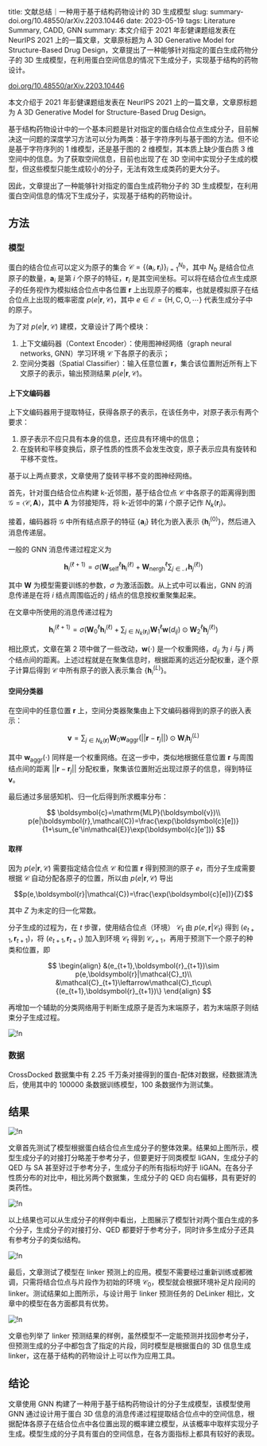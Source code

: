 title: 文献总结｜一种用于基于结构药物设计的 3D 生成模型
slug: summary-doi.org/10.48550/arXiv.2203.10446
date: 2023-05-19
tags: Literature Summary, CADD, GNN
summary: 本文介绍于 2021 年彭健课题组发表在 NeurIPS 2021 上的一篇文章，文章原标题为 A 3D Generative Model for Structure-Based Drug Design，文章提出了一种能够针对指定的蛋白生成药物分子的 3D 生成模型，在利用蛋白空间信息的情况下生成分子，实现基于结构的药物设计。

<i class="fa-solid fa-arrow-up-right-from-square"></i> [doi.org/10.48550/arXiv.2203.10446](https://doi.org/10.48550/arXiv.2203.10446)

本文介绍于 2021 年彭健课题组发表在 NeurIPS 2021 上的一篇文章，文章原标题为 A 3D Generative Model for Structure-Based Drug Design。

基于结构药物设计中的一个基本问题是针对指定的蛋白结合位点生成分子，目前解决这一问题的深度学习方法可以分为两类：基于字符序列与基于图的方法。但不论是基于字符序列的 1 维模型，还是基于图的 2 维模型，其本质上缺少蛋白质 3 维空间中的信息。为了获取空间信息，目前也出现了在 3D 空间中实现分子生成的模型，但这些模型只能生成较小的分子，无法有效生成类药的更大分子。

因此，文章提出了一种能够针对指定的蛋白生成药物分子的 3D 生成模型，在利用蛋白空间信息的情况下生成分子，实现基于结构的药物设计。

## 方法

### 模型

蛋白的结合位点可以定义为原子的集合 $\mathcal{C}=\{(\boldsymbol{a}_i,\boldsymbol{r}_i)\}^{N_b}_{i=1}$，其中 $N_b$ 是结合位点原子的数量，$\boldsymbol{a}_i$ 是第 $i$ 个原子的特征，$\boldsymbol{r}_i$ 是其空间坐标。可以将在结合位点生成原子的任务视作为模拟结合位点中各位置 $\boldsymbol{r}$ 上出现原子的概率，也就是模拟原子在结合位点上出现的概率密度 $p(e|\boldsymbol{r},\mathcal{C})$，其中 $e\in\mathcal{E}=\{\mathrm{H},\mathrm{C},\mathrm{O},\cdots\}$ 代表生成分子中的原子。

为了对 $p(e|\boldsymbol{r},\mathcal{C})$ 建模，文章设计了两个模块：

1. 上下文编码器（Context Encoder）：使用图神经网络（graph neural networks, GNN）学习环境 $\mathcal{C}$ 下各原子的表示；
2. 空间分类器（Spatial Classifier）：输入任意位置 $\boldsymbol{r}$，集合该位置附近所有上下文原子的表示，输出预测结果 $p(e|\boldsymbol{r},\mathcal{C})$。

#### 上下文编码器

上下文编码器用于提取特征，获得各原子的表示，在该任务中，对原子表示有两个要求：

1. 原子表示不应只具有本身的信息，还应具有环境中的信息；
2. 在旋转和平移变换后，原子性质的性质不会发生改变，原子表示应具有旋转和平移不变性。

基于以上两点要求，文章使用了旋转平移不变的图神经网络。

首先，针对蛋白结合位点构建 k-近邻图，基于结合位点 $\mathcal{C}$ 中各原子的距离得到图 $\mathcal{G}=\langle\mathcal{C},\boldsymbol{A}\rangle$，其中 $\boldsymbol{A}$ 为邻接矩阵，将 k-近邻中的第 $i$ 个原子记作 $N_k(\boldsymbol{r}_i)$。

接着，编码器将 $\mathcal{G}$ 中所有结点原子的特征 $\{\boldsymbol{a}_i\}$ 转化为嵌入表示 $\{\boldsymbol{h}^{(0)}_i\}$，然后进入消息传递层。

一般的 GNN 消息传递过程定义为

$$
\boldsymbol{h}^{(\ell+1)}_i=\sigma\left(\boldsymbol{W}^\ell_\mathrm{self}\boldsymbol{h}^{(\ell)}_i+\boldsymbol{W}^\ell_\mathrm{nergh}\sum_{j\in\mathcal{N}}\boldsymbol{h}^{(\ell)}_j\right)
$$

其中 $\boldsymbol{W}$ 为模型需要训练的参数，$\sigma$ 为激活函数。从上式中可以看出，GNN 的消息传递是在将 $i$ 结点周围临近的 $j$ 结点的信息按权重聚集起来。

在文章中所使用的消息传递过程为

$$
\boldsymbol{h}^{(\ell+1)}_i=\sigma\left(\boldsymbol{W}^\ell_0\boldsymbol{h}^{(\ell)}_i+\sum_{j\in N_k(\boldsymbol{r}_i)}\boldsymbol{W}^\ell_\mathrm{1}\boldsymbol{w}(d_{ij})\odot\boldsymbol{W}^\ell_2\boldsymbol{h}^{(\ell)}_j\right)
$$

相比原式，文章在第 2 项中做了一些改动，$\boldsymbol{w}(\cdot)$ 是一个权重网络，$d_{ij}$ 为 $i$ 与 $j$ 两个结点间的距离。上述过程就是在聚集信息时，根据距离的远近分配权重，逐个原子计算后得到 $\mathcal{C}$ 中所有原子的嵌入表示集合 $\{\boldsymbol{h}^{(L)}_i\}$。

#### 空间分类器

在空间中的任意位置 $\boldsymbol{r}$ 上，空间分类器聚集由上下文编码器得到的原子的嵌入表示：

$$
\boldsymbol{v}=\sum_{j\in N_k(\boldsymbol{r})}\boldsymbol{W}_0\boldsymbol{w}_\mathrm{aggr}(||\boldsymbol{r}-\boldsymbol{r}_j||)\odot\boldsymbol{W}_i\boldsymbol{h}^{(L)}_j
$$

其中 $\boldsymbol{w}_\mathrm{aggr}(\cdot)$ 同样是一个权重网络。在这一步中，类似地根据任意位置 $\boldsymbol{r}$ 与周围结点间的距离 $||\boldsymbol{r}-\boldsymbol{r}_j||$ 分配权重，聚集该位置附近出现过原子的信息，得到特征 $\boldsymbol{v}$。

最后通过多层感知机、归一化后得到所求概率分布：

$$
\boldsymbol{c}=\mathrm{MLP}(\boldsymbol{v})\\
p(e|\boldsymbol{r},\mathcal{C})=\frac{\exp(\boldsymbol{c}[e])}{1+\sum_{e'\in\mathcal{E}}\exp(\boldsymbol{c}[e'])}
$$

#### 取样

因为 $p(e|\boldsymbol{r},\mathcal{C})$ 需要指定结合位点 $\mathcal{C}$ 和位置 $\boldsymbol{r}$ 得到预测的原子 $e$，而分子生成需要根据 $\mathcal{C}$ 自动分配各原子的位置，所以由 $p(e|\boldsymbol{r},\mathcal{C})$ 导出

$$p(e,\boldsymbol{r}|\mathcal{C})=\frac{\exp(\boldsymbol{c}[e])}{Z}$$

其中 $Z$ 为未定的归一化常数。

分子生成的过程为，在 $t$ 步骤，使用结合位点（环境） $\mathcal{C}_t$ 由 $p(e,\boldsymbol{r}|\mathcal{C}_t)$ 得到 $(e_{t+1},\boldsymbol{r}_{t+1})$，将 $(e_{t+1},\boldsymbol{r}_{t+1})$ 加入到环境 $\mathcal{C}_t$ 得到 $\mathcal{C_{t+1}}$，再用于预测下一个原子的种类和位置，即

$$
\begin{align}
    &(e_{t+1},\boldsymbol{r}_{t+1})\sim p(e,\boldsymbol{r}|\mathcal{C}_t)\\
    &\mathcal{C}_{t+1}\leftarrow\mathcal{C}_t\cup\{(e_{t+1},\boldsymbol{r}_{t+1})\}
\end{align}
$$

再增加一个辅助的分类网络用于判断生成原子是否为末端原子，若为末端原子则结束分子生成过程。

![!n](https://storage.live.com/items/4D18B16B8E0B1EDB!9062?authkey=ALYpzW-ZQ_VBXTU)

### 数据

CrossDocked 数据集中有 2.25 千万条对接得到的蛋白-配体对数据，经数据清洗后，使用其中的 100000 条数据训练模型，100 条数据作为测试集。

## 结果

![!n](https://storage.live.com/items/4D18B16B8E0B1EDB!9063?authkey=ALYpzW-ZQ_VBXTU)

文章首先测试了模型根据蛋白结合位点生成分子的整体效果。结果如上图所示，模型生成分子的对接打分略差于参考分子，但要更好于同类模型 liGAN，生成分子的 QED 与 SA 甚至好过于参考分子，生成分子的所有指标均好于 liGAN。在各分子性质分布的对比中，相比另两个数据集，生成分子的 QED 向右偏移，具有更好的类药性。

![!n](https://storage.live.com/items/4D18B16B8E0B1EDB!9064?authkey=ALYpzW-ZQ_VBXTU)

以上结果也可以从生成分子的样例中看出，上图展示了模型针对两个蛋白生成的多个分子，生成分子的对接打分、QED 都要好于参考分子，同时许多生成分子还具有参考分子的类似结构。

![!n](https://storage.live.com/items/4D18B16B8E0B1EDB!9066?authkey=ALYpzW-ZQ_VBXTU)

最后，文章测试了模型在 linker 预测上的应用。模型不需要经过重新训练或都微调，只需将结合位点与片段作为初始的环境 $\mathcal{C}_0$，模型就会根据环境补足片段间的 linker。测试结果如上图所示，与设计用于 linker 预测任务的 DeLinker 相比，文章中的模型在各方面都具有优势。

![!n](https://storage.live.com/items/4D18B16B8E0B1EDB!9065?authkey=ALYpzW-ZQ_VBXTU)

文章也列举了 linker 预测结果的样例，虽然模型不一定能预测并找回参考分子，但预测生成的分子中都包含了指定的片段，同时模型是根据蛋白的 3D 信息生成 linker，这在基于结构的药物设计上可以作为应用工具。

## 结论

文章使用 GNN 构建了一种用于基于结构药物设计的分子生成模型，该模型使用 GNN 通过设计用于蛋白 3D 信息的消息传递过程提取结合位点中的空间信息，根据配体各原子在结合位点中各位置出现的概率建立模型，从该概率中取样实现分子生成。模型生成的分子具有蛋白的空间信息，在各方面指标上都具有较好的表现。